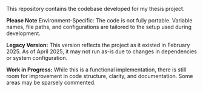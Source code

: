 This repository contains the codebase developed for my thesis project.

**Please Note**
Environment-Specific: The code is not fully portable. Variable names, file paths, and configurations are tailored to the setup used during development.

**Legacy Version:** This version reflects the project as it existed in February 2025. As of April 2025, it may not run as-is due to changes in dependencies or system configuration.

**Work in Progress:** While this is a functional implementation, there is still room for improvement in code structure, clarity, and documentation. Some areas may be sparsely commented.
